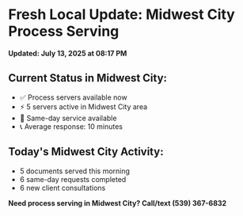 # Fresh Local Update: Midwest City Process Serving

**Updated: July 13, 2025 at 08:17 PM**

## Current Status in Midwest City:
- ✅ Process servers available now
- ⚡ 5 servers active in Midwest City area
- 📍 Same-day service available
- 📞 Average response: 10 minutes

## Today's Midwest City Activity:
- 5 documents served this morning
- 6 same-day requests completed
- 6 new client consultations

**Need process serving in Midwest City? Call/text (539) 367-6832**
